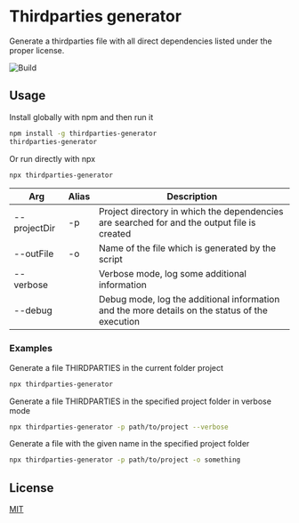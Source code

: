 # Thirdparties generator

Generate a thirdparties file with all direct dependencies listed under the proper license.

![Build](https://github.com/beawar/thirdparties-generator/actions/workflows/build-test.yml/badge.svg)

## Usage

Install globally with npm and then run it

```bash
npm install -g thirdparties-generator
thirdparties-generator
```
Or run directly with npx
```bash
npx thirdparties-generator
```

| Arg          | Alias | Description                                                                                    |
|--------------|-------|------------------------------------------------------------------------------------------------|
| --projectDir | -p    | Project directory in which the dependencies are searched for and the output file is created    |
| --outFile    | -o    | Name of the file which is generated by the script                                              |
| --verbose    |       | Verbose mode, log some additional information                                                  |
| --debug      |       | Debug mode, log the additional information and the more details on the status of the execution |


### Examples 
Generate a file THIRDPARTIES in the current folder project
```bash
npx thirdparties-generator
```

Generate a file THIRDPARTIES in the specified project folder in verbose mode
```bash
npx thirdparties-generator -p path/to/project --verbose
```

Generate a file with the given name in the specified project folder
```bash
npx thirdparties-generator -p path/to/project -o something
```
## License

[MIT](LICENSE)
